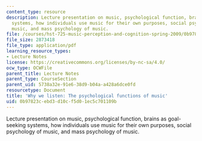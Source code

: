 ```yaml
---
content_type: resource
description: Lecture presentation on music, psychological function, brains as goal-seeking
  systems, how individuals use music for their own purposes, social psychology of
  music, and mass psychology of music.
file: /courses/hst-725-music-perception-and-cognition-spring-2009/0b97823cebd3d10cf5d01ec5c701109b_MITHST_725S09_lec02_why.pdf
file_size: 2873418
file_type: application/pdf
learning_resource_types:
- Lecture Notes
license: https://creativecommons.org/licenses/by-nc-sa/4.0/
ocw_type: OCWFile
parent_title: Lecture Notes
parent_type: CourseSection
parent_uid: 5738a32e-91e6-38d9-b04a-a428a6dce0fd
resourcetype: Document
title: 'Why we listen: The psychological functions of music'
uid: 0b97823c-ebd3-d10c-f5d0-1ec5c701109b
---
```

Lecture presentation on music, psychological function, brains as goal-seeking systems, how individuals use music for their own purposes, social psychology of music, and mass psychology of music.